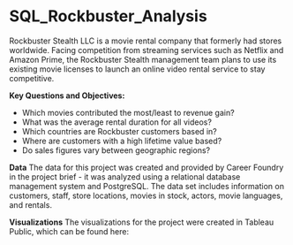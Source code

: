 # SQL_Rockbuster_Analysis
Rockbuster Stealth LLC is a movie rental company that formerly had stores worldwide. Facing competition from streaming services such as Netflix and Amazon Prime, the Rockbuster Stealth management team plans to use its existing movie licenses to launch an online video rental service to stay competitive.

**Key Questions and Objectives:**
* Which movies contributed the most/least to revenue gain?
* What was the average rental duration for all videos?
* Which countries are Rockbuster customers based in?
* Where are customers with a high lifetime value based?
* Do sales figures vary between geographic regions?

**Data**
The data for this project was created and provided by Career Foundry in the project brief - it was analyzed using a relational database management system and PostgreSQL. The data set includes information on customers, staff, store locations, movies in stock, actors, movie languages, and rentals.

**Visualizations**
The visualizations for the project were created in Tableau Public, which can be found here:
